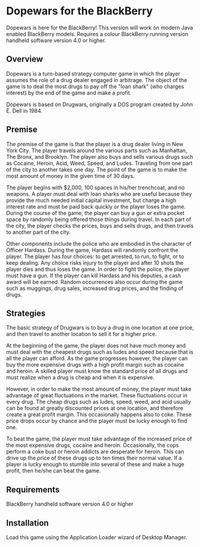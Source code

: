 # Dopewars for the BlackBerry

Dopewars is here for the BlackBerry! This version will work on modern Java enabled BlackBerry models. Requires a colour BlackBerry running version handheld software version 4.0 or higher.

## Overview

Dopewars is a turn-based strategy computer game in which the player assumes the role of a drug dealer engaged in arbitrage. The object of the game is to deal the most drugs to pay off the "loan shark" (who charges interest) by the end of the game and make a profit. 

Dopewars is based on Drugwars, originally a DOS program created by John E. Dell in 1984.

## Premise

The premise of the game is that the player is a drug dealer living in New York City. The player travels around the various parts such as Manhattan, The Bronx, and Brooklyn. The player also buys and sells various drugs such as Cocaine, Heroin, Acid, Weed, Speed, and Ludes. Traveling from one part of the city to another takes one day. The point of the game is to make the most amount of money in the given time of 30 days.

The player begins with $2,000, 100 spaces in his/her trenchcoat, and no weapons. A player must deal with loan sharks who are useful because they provide the much needed initial capital investment, but charge a high interest rate and must be paid back quickly or the player loses the game. During the course of the game, the player can buy a gun or extra pocket space by randomly being offered those things during travel. In each part of the city, the player checks the prices, buys and sells drugs, and then travels to another part of the city.

Other components include the police who are embodied in the character of Officer Hardass. During the game, Hardass will randomly confront the player. The player has four choices: to get arrested, to run, to fight, or to keep dealing. Any choice risks injury to the player and after 10 shots the player dies and thus loses the game. In order to fight the police, the player must have a gun. If the player can kill Hardass and his deputies, a cash award will be earned. Random occurrences also occur during the game such as muggings, drug sales, increased drug prices, and the finding of drugs.

## Strategies 

The basic strategy of Drugwars is to buy a drug in one location at one price, and then travel to another location to sell it for a higher price.

At the beginning of the game, the player does not have much money and must deal with the cheapest drugs such as ludes and speed because that is all the player can afford. As the game progresses however, the player can buy the more expensive drugs with a high profit margin such as cocaine and heroin. A skilled player must know the standard price of all drugs and must realize when a drug is cheap and when it is expensive.

However, in order to make the most amount of money, the player must take advantage of great fluctuations in the market. These fluctuations occur in every drug. The cheap drugs such as ludes, speed, weed, and acid usually can be found at greatly discounted prices at one location, and therefore create a great profit margin. This occasionally happens also to coke. These price drops occur by chance and the player must be lucky enough to find one.

To beat the game, the player must take advantage of the increased price of the most expensive drugs, cocaine and heroin. Occasionally, the cops perform a coke bust or heroin addicts are desperate for heroin. This can drive up the price of these drugs up to ten times their normal value. If a player is lucky enough to stumble into several of these and make a huge profit, then he/she can beat the game.

## Requirements

BlackBerry handheld software version 4.0 or higher

## Installation

Load this game using the Application Loader wizard of Desktop Manager.
